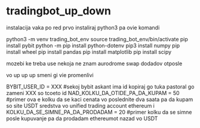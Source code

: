 # tradingbot_up_down
instalacija vaka po red
prvo instaliraj python3 pa ovie komandi

python3 -m venv trading_bot_env
source trading_bot_env/bin/activate
pip install pybit 
python -m pip install python-dotenv
pip3 install numpy
pip install wheel
pip install pandas
pip install matplotlib
pip install scipy

mozebi ke treba use nekoja ne znam aurodrome swap dodadov otposle

vo up up up smeni gi vie promenlivi 

BYBIT_USER_ID = XXX #sekoj bybit askant ima id kopiraj go tuka pastoral go zameni XXX so tcoeto id
NAD_KOLKU_DA_OTIDE_PA_DA_KUPAM = 50 #primer ova e kolku da se kaci cenata vo poslednite dva saata pa da kupam so site USDT sredstva vo unified trading account ethereum i
KOLKU_DA_SE_SIMNE_PA_DA_PRODADAM = 20 #primer kolku da se simne posle kupuvanje pa da prodadam ethereumot nazad vo USDT

